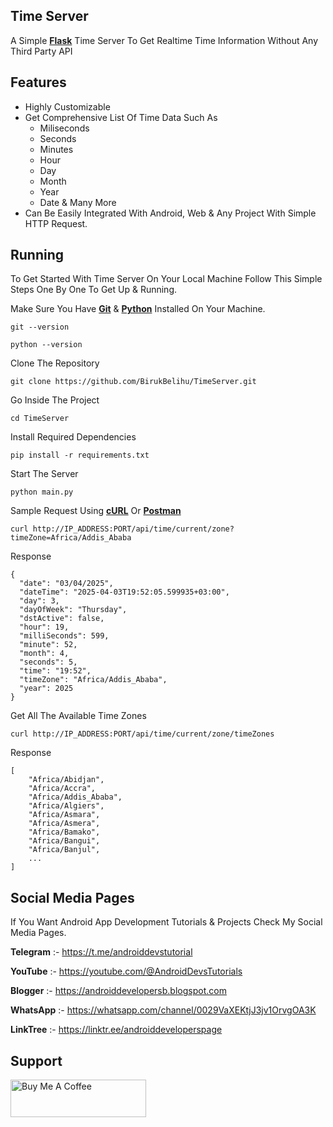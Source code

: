 <!DOCTYPE html>
<html lang="en">
<head>
</head>
<body>
<h2>Time Server</h2>

<p>A Simple <b><a href="https://flask.palletsprojects.com/" target="_blank">Flask</a></b> Time Server To Get Realtime Time Information Without Any Third Party API</p>

<p>
<h2>Features</h2>

<ul>
  <li>Highly Customizable</li>
  <li>Get Comprehensive List Of Time Data Such As
    <ul>
    <li>Miliseconds</li>
    <li>Seconds</li>
    <li>Minutes</li>
    <li>Hour</li>
    <li>Day</li>
    <li>Month</li>
    <li>Year</li>
    <li>Date & Many More</li>
    </ul>
  </li>
  <li>Can Be Easily Integrated With Android, Web & Any Project With Simple HTTP Request.</li>
</ul>

 <h2>Running</h2>

To Get Started With Time Server On Your Local Machine Follow This Simple Steps One By One To Get Up & Running.

Make Sure You Have <b><a href="https://git-scm.com/" target="_blank">Git</a></b> & <b><a href="https://python.org" target="_blank">Python</a></b> Installed On Your Machine.

```
git --version
```

```
python --version
```

Clone The Repository

```
git clone https://github.com/BirukBelihu/TimeServer.git
```

Go Inside The Project

```
cd TimeServer
```

Install Required Dependencies

```
pip install -r requirements.txt
```

Start The Server

```
python main.py
```

Sample Request Using <b><a href="https://curl.se/" target="_blank">cURL</a></b> Or <b><a href="https://www.postman.com/" target="_blank">Postman</a></b>

```
curl http://IP_ADDRESS:PORT/api/time/current/zone?timeZone=Africa/Addis_Ababa
```

Response

```
{
  "date": "03/04/2025",
  "dateTime": "2025-04-03T19:52:05.599935+03:00",
  "day": 3,
  "dayOfWeek": "Thursday",
  "dstActive": false,
  "hour": 19,
  "milliSeconds": 599,
  "minute": 52,
  "month": 4,
  "seconds": 5,
  "time": "19:52",
  "timeZone": "Africa/Addis_Ababa",
  "year": 2025
}
```

Get All The Available Time Zones

```
curl http://IP_ADDRESS:PORT/api/time/current/zone/timeZones
```

Response

```
[
    "Africa/Abidjan",
    "Africa/Accra",
    "Africa/Addis_Ababa",
    "Africa/Algiers",
    "Africa/Asmara",
    "Africa/Asmera",
    "Africa/Bamako",
    "Africa/Bangui",
    "Africa/Banjul",
    ...
]
```
</p>

<h2>Social Media Pages</h2>

If You Want Android App Development Tutorials & Projects Check My Social Media Pages.

<b>Telegram</b> :- https://t.me/androiddevstutorial

<b>YouTube</b> :- https://youtube.com/@AndroidDevsTutorials

<b>Blogger</b> :- https://androiddevelopersb.blogspot.com

<b>WhatsApp</b> :- https://whatsapp.com/channel/0029VaXEKtjJ3jv1OrvgOA3K

<b>LinkTree</b> :-
https://linktr.ee/androiddeveloperspage

<h2>Support</h2>
<a href="https://www.buymeacoffee.com/birukbelihu" target="_blank"><img src="https://cdn.buymeacoffee.com/buttons/v2/default-yellow.png" alt="Buy Me A Coffee" style="height: 60px !important;width: 217px !important;"></a>
 </body>
 </html>		


